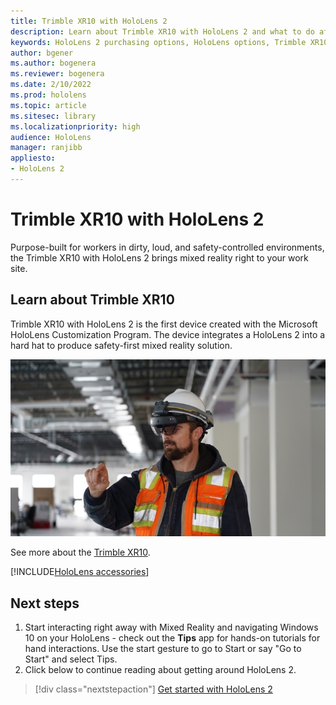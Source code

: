 ```yaml
---
title: Trimble XR10 with HoloLens 2
description: Learn about Trimble XR10 with HoloLens 2 and what to do after getting one of your own.
keywords: HoloLens 2 purchasing options, HoloLens options, Trimble XR10
author: bgener
ms.author: bogenera
ms.reviewer: bogenera
ms.date: 2/10/2022
ms.prod: hololens
ms.topic: article
ms.sitesec: library
ms.localizationpriority: high
audience: HoloLens
manager: ranjibb
appliesto:
- HoloLens 2
---
```


# Trimble XR10 with HoloLens 2

Purpose-built for workers in dirty, loud, and safety-controlled environments, the Trimble XR10 with HoloLens 2 brings mixed reality right to your work site.

## Learn about Trimble XR10

Trimble XR10 with HoloLens 2 is the first device created with the Microsoft HoloLens Customization Program. The device integrates a HoloLens 2 into a hard hat to produce safety-first mixed reality solution.

![Trimble SKU.](./images/trimble-ed.png)

See more about the [Trimble XR10](https://fieldtech.trimble.com/en/product/trimble-xr10-with-hololens-2).

[!INCLUDE[HoloLens accessories](../hololens/includes/hololens2-accessories.md)]

## Next steps

1. Start interacting right away with Mixed Reality and navigating Windows 10 on your HoloLens - check out the **Tips** app for hands-on tutorials for hand interactions. Use the start gesture to go to Start or say "Go to Start" and select Tips.
1. Click below to continue reading about getting around HoloLens 2.

> [!div class="nextstepaction"]
> [Get started with HoloLens 2](hololens2-basic-usage.md)